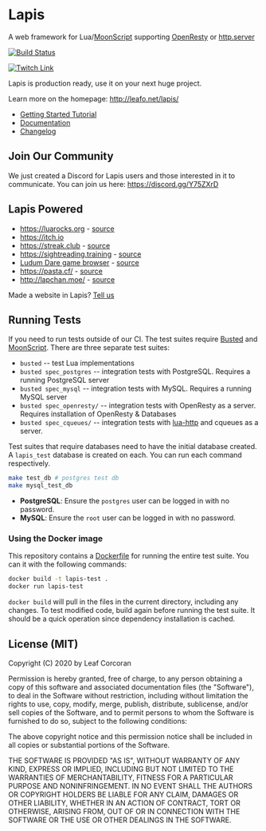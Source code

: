 # Lapis

A web framework for Lua/[MoonScript][1] supporting [OpenResty](https://openresty.org/en/) or [http.server](https://github.com/daurnimator/lua-http)

[![Build Status](https://travis-ci.org/leafo/lapis.svg?branch=master)](https://travis-ci.org/leafo/lapis)

[![Twitch Link](http://leafo.net/dump/twitch-banner.svg)](https://www.twitch.tv/moonscript)

Lapis is production ready, use it on your next huge project.

Learn more on the homepage: <http://leafo.net/lapis/>

* [Getting Started Tutorial](http://leafo.net/lapis/reference/getting_started.html)
* [Documentation](http://leafo.net/lapis/reference.html)
* [Changelog](http://leafo.net/lapis/changelog.html)

## Join Our Community

We just created a Discord for Lapis users and those interested in it to communicate. You can join us here: <https://discord.gg/Y75ZXrD>

## Lapis Powered

  * <https://luarocks.org> - [source](https://github.com/leafo/moonrocks-site)
  * <https://itch.io>
  * <https://streak.club> - [source](https://github.com/leafo/streak.club)
  * <https://sightreading.training> - [source](https://github.com/leafo/sightreading.training)
  * [Ludum Dare game browser](http://ludumdare.itch.io) - [source](https://github.com/leafo/ludum-dare-browser)
  * <https://pasta.cf/> - [source](https://github.com/starius/pasta)
  * <http://lapchan.moe/> - [source](https://github.com/karai17/lapis-chan/)

Made a website in Lapis? [Tell us](https://github.com/leafo/lapis/issues)

## Running Tests

If you need to run tests outside of our CI. The test suites require
[Busted][2] and [MoonScript][1]. There are three separate test suites:

* `busted` -- test Lua implementations
* `busted spec_postgres` -- integration tests with PostgreSQL. Requires a running PostgreSQL server
* `busted spec_mysql` -- integration tests with MySQL. Requires a running MySQL server
* `busted spec_openresty/` -- integration tests with OpenResty as a server. Requires installation of OpenResty & Databases
* `busted spec_cqueues/` -- integration tests with [lua-http](https://github.com/daurnimator/lua-http) and cqueues as a server.

Test suites that require databases need to have the initial database created. A `lapis_test` database is created on each.
You can run each command respectively.

```bash
make test_db # postgres test db
make mysql_test_db
```

* **PostgreSQL**: Ensure the `postgres` user can be logged in with no password.
* **MySQL**: Ensure the `root` user can be logged in with no password.

### Using the Docker image

This repository contains a
[Dockerfile](https://github.com/leafo/lapis/blob/master/Dockerfile) for running
the entire test suite. You can it with the following commands:

```bash
docker build -t lapis-test .
docker run lapis-test
```

`docker build` will pull in the files in the current directory, including any
changes. To test modified code, build again before running the test suite. It
should be a quick operation since dependency installation is cached.

## License (MIT)

Copyright (C) 2020 by Leaf Corcoran

Permission is hereby granted, free of charge, to any person obtaining a copy
of this software and associated documentation files (the "Software"), to deal
in the Software without restriction, including without limitation the rights
to use, copy, modify, merge, publish, distribute, sublicense, and/or sell
copies of the Software, and to permit persons to whom the Software is
furnished to do so, subject to the following conditions:

The above copyright notice and this permission notice shall be included in
all copies or substantial portions of the Software.

THE SOFTWARE IS PROVIDED "AS IS", WITHOUT WARRANTY OF ANY KIND, EXPRESS OR
IMPLIED, INCLUDING BUT NOT LIMITED TO THE WARRANTIES OF MERCHANTABILITY,
FITNESS FOR A PARTICULAR PURPOSE AND NONINFRINGEMENT. IN NO EVENT SHALL THE
AUTHORS OR COPYRIGHT HOLDERS BE LIABLE FOR ANY CLAIM, DAMAGES OR OTHER
LIABILITY, WHETHER IN AN ACTION OF CONTRACT, TORT OR OTHERWISE, ARISING FROM,
OUT OF OR IN CONNECTION WITH THE SOFTWARE OR THE USE OR OTHER DEALINGS IN
THE SOFTWARE.

 [1]: http://moonscript.org
 [2]: http://olivinelabs.com/busted/

